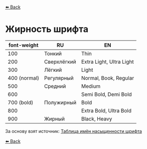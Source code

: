 [:arrow_left: Back](https://github.com/Awake-coding/cheat-sheets)

# Жирность шрифта

| font-weight  |     RU      |            EN            |
| -----------  | ----------- | ------------------------ |
| 100          | Тонкий      | Thin                     |
| 200          | Сверхлёгкий | Extra Light, Ultra Light |
| 300          | Лёгкий      | Light                    |
| 400 (normal) | Регулярный  | Normal, Book, Regular    |
| 500          | Средний     | Medium                   |
| 600          |             | Semi Bold, Demi Bold     |
| 700 (bold)   | Полужирный  | Bold                     |
| 800          |             | Extra Bold, Ultra Bold   |
| 900          | Жирный      | Black, Heavy             |


За основу взят источник: [Таблица имён насыщенности шрифта](https://github.com/web-standards-ru/dictionary/blob/main/font-weights.md)

[:arrow_left: Back](https://github.com/Awake-coding/cheat-sheets)